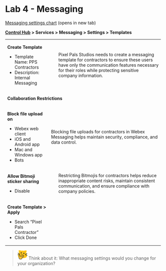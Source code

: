 # Lab 4 - Messaging
<a href="https://webexcc-sa.github.io/LAB-1111//template_assets/MessagingSettings.png" target="_blank">Messaging settings chart</a> (opens in new tab) 

**<a href="http://admin.webex.com/" target="_blank">Control Hub</a> > Services > Messaging > Settings > Templates**

<table><tbody><tr><td><p><strong>Create Template</strong></p><ul><li>Template Name: PPS Contractors</li><li>Description: Internal Messaging</li></ul></td><td><ul>Pixel Pals Studios needs to create a messaging template for contractors to ensure these users have only the communication features necessary for their roles while protecting sensitive company information.</ul></td></tr>
<tr><td colspan="2"><p><strong>Collaboration Restrictions</strong></p></td></tr><tr><td><p><strong>Block file upload on</strong></p><ul><li>Webex web client</li><li>iOS and Android app</li><li>Mac and Windows app</li><li>Bots</li></ul></td><td><p>Blocking file uploads for contractors in Webex Messaging helps maintain security, compliance, and data control.</p></td></tr><tr><td><p><strong>Allow Bitmoji sticker sharing</strong></p><ul><li>Disable</li></ul></td><td><ul>Restricting Bitmojis for contractors helps reduce inappropriate content risks, maintain consistent communication, and ensure compliance with company policies.</ul></td></tr><tr><td><p><strong>Create Template &gt; Apply</strong></p><ul><li>Search “Pixel Pals Contractor”</li><li>Click Done</li></ul></td><td></td></tr></tbody></table>

>![Think About It](template_assets/thinkingcat.png) Think about it: What messaging settings would you change for your organization?

